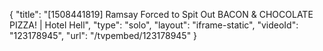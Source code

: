 {
    "title": "[1508441819] Ramsay Forced to Spit Out BACON & CHOCOLATE PIZZA! | Hotel Hell",
    "type": "solo",
    "layout": "iframe-static",
    "videoId": "123178945",
    "url": "\/tvpembed\/123178945"
}